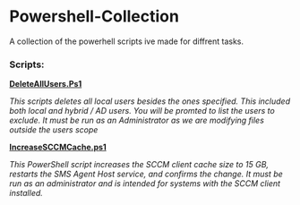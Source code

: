 # Powershell-Collection
A collection of the powerhell scripts ive made for diffrent tasks.

### Scripts:

[**DeleteAllUsers.Ps1**](https://github.com/0x-h4x/Powershell-Collection/blob/main/DeleteAllUsers.ps1)

*This scripts deletes all local users besides the ones specified. This included both local and hybrid / AD users.*
*You will be promted to list the users to exclude. It must be run as an Administrator as we are modifying files outside the users scope*

[**IncreaseSCCMCache.ps1**](https://github.com/0x-h4x/Powershell-Collection/blob/main/IncreaseSCCMCache.ps1)

*This PowerShell script increases the SCCM client cache size to 15 GB, restarts the SMS Agent Host service, and confirms the change. It must be run as an administrator and is intended for systems with the SCCM client installed.*
